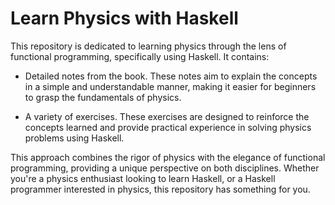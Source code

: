 # Learn Physics with Haskell

This repository is dedicated to learning physics through the lens of functional programming, specifically using Haskell. It contains:

- Detailed notes from the book. These notes aim to explain the concepts in a simple and understandable manner, making it easier for beginners to grasp the fundamentals of physics.

- A variety of exercises. These exercises are designed to reinforce the concepts learned and provide practical experience in solving physics problems using Haskell.

This approach combines the rigor of physics with the elegance of functional programming, providing a unique perspective on both disciplines. Whether you're a physics enthusiast looking to learn Haskell, or a Haskell programmer interested in physics, this repository has something for you.